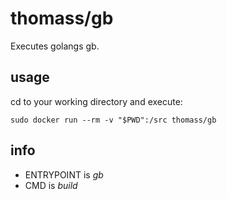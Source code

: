 thomass/gb
==========

Executes golangs gb.

usage
-----

cd to your working directory and execute:

```
sudo docker run --rm -v "$PWD":/src thomass/gb
```

info
----

* ENTRYPOINT is _gb_
* CMD is _build_
